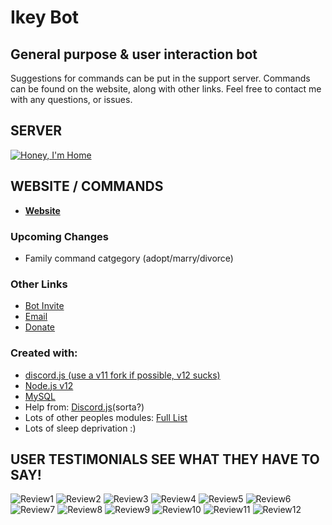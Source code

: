 # Ikey Bot

## General purpose & user interaction bot

Suggestions for commands can be put in the support server.
Commands can be found on the website, along with other links.
Feel free to contact me with any questions, or issues.


## SERVER
[![Honey, I'm Home](https://discordapp.com/api/guilds/413532909400752139/widget.png?style=banner2)](https://discord.gg/weX9DR)


## WEBSITE / COMMANDS
- **[Website](https://ikeybot.github.io/)**


### Upcoming Changes
- Family command catgegory (adopt/marry/divorce)

### Other Links
- [Bot Invite](https://discord.com/api/oauth2/authorize?client_id=607091388588359687&permissions=8&scope=bot)
- [Email](mailto:ikeygardner10@gmail.com)
- [Donate](https://www.paypal.com/cgi-bin/webscr?cmd=_s-xclick&hosted_button_id=CXU2L6XUT2YWN&source=url)

### Created with:
- [discord.js (use a v11 fork if possible, v12 sucks)](https://discord.js.org/#/)
- [Node.js v12](https://nodejs.org/en/)
- [MySQL](https://www.mysql.com/)
- Help from: [Discord.js](https://i.imgur.com/RCcAoxq.png)(sorta?)
- Lots of other peoples modules: [Full List](https://github.com/ikeygardner10/ikey-bot/blob/master/data/temp/nodemodules.md)
- Lots of sleep deprivation :)


## USER TESTIMONIALS SEE WHAT THEY HAVE TO SAY!
![Review1](https://imgur.com/O60OCLf.png)
![Review2](https://imgur.com/aedb7J2.png)
![Review3](https://imgur.com/CctOm6L.png)
![Review4](https://imgur.com/Clhi0XS.png)
![Review5](https://imgur.com/Ekkkrxg.png)
![Review6](https://imgur.com/JpY3cuP.png)
![Review7](https://imgur.com/MQHDPJs.png)
![Review8](https://imgur.com/w7ljVoO.png)
![Review9](https://imgur.com/RIs4a7i.png)
![Review10](https://imgur.com/wycdTdJ.png)
![Review11](https://imgur.com/DZmSGlD.png)
![Review12](https://imgur.com/8JBmhMO.png)

